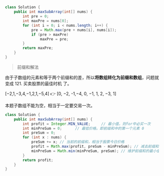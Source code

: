 

## 
```java
class Solution {
    public int maxSubArray(int[] nums) {
        int pre = 0;
        int maxPre = nums[0];
        for (int i = 0; i < nums.length; i++) {
            pre = Math.max(pre + nums[i], nums[i]);
            if (pre > maxPre)
                maxPre = pre;
        }
        return maxPre;
    }
}
```

> 前缀和解法

由于子数组的元素和等于两个前缀和的差，所以**将数组转化为前缀和数组**，问题就变成 121. 买卖股票的最佳时机 了。

[−2,1,−3,4,−1,2,1,−5,4] 👉 [0, −2, -1,−4, 0, −1, 1, 2, −3, 1]

本题子数组不能为空，相当于一定要交易一次。

```java
class Solution {
    public int maxSubArray(int[] nums) {
        int profit = Integer.MIN_VALUE;     // 最小值，则for中必买一次
        int minPreSum = 0;      // 最低价格。即前缀和中的第一个元素 0
        int preSum = 0;     
        for (int x : nums) {
            preSum += x; // 当前的前缀和，相当于股票今日价格
            profit = Math.max(profit, preSum - minPreSum); // 减去前缀和的最小值
            minPreSum = Math.min(minPreSum, preSum); // 维护前缀和的最小值
        }
        return profit;
    }
}
```